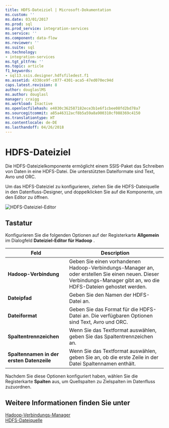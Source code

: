 ```yaml
---
title: HDFS-Dateiziel | Microsoft-Dokumentation
ms.custom: ''
ms.date: 03/01/2017
ms.prod: sql
ms.prod_service: integration-services
ms.service: ''
ms.component: data-flow
ms.reviewer: ''
ms.suite: sql
ms.technology:
- integration-services
ms.tgt_pltfrm: ''
ms.topic: article
f1_keywords:
- sql13.ssis.designer.hdfsfiledest.f1
ms.assetid: 4338ce9f-c077-4301-aca5-47ed070ec94d
caps.latest.revision: 8
author: douglaslMS
ms.author: douglasl
manager: craigg
ms.workload: Inactive
ms.openlocfilehash: e4030c362587182ece3b1e6f1cbee08fd2bd78a7
ms.sourcegitcommit: a85a46312acf8b5a59a8a900310cf088369c4150
ms.translationtype: HT
ms.contentlocale: de-DE
ms.lasthandoff: 04/26/2018
---
```

# <a name="hdfs-file-destination"></a>HDFS-Dateiziel
  Die HDFS-Dateizielkomponente ermöglicht einem SSIS-Paket das Schreiben von Daten in eine HDFS-Datei. Die unterstützten Dateiformate sind Text, Avro und ORC.  
  
 Um das HDFS-Dateiziel zu konfigurieren, ziehen Sie die HDFS-Dateiquelle in den Datenfluss-Designer, und doppelklicken Sie auf die Komponente, um den Editor zu öffnen.  
  
 ![HDFS-Dateiziel-Editor](../../integration-services/data-flow/media/hdfs-file-dest.png "HDFS-Dateiziel-Editor")  
  
## <a name="options"></a>Tastatur  
 Konfigurieren Sie die folgenden Optionen auf der Registerkarte **Allgemein** im Dialogfeld **Dateiziel-Editor für Hadoop** .  
  
|Feld|Description|  
|-----------|-----------------|  
|**Hadoop-Verbindung**|Geben Sie einen vorhandenen Hadoop-Verbindungs-Manager an, oder erstellen Sie einen neuen. Dieser Verbindungs-Manager gibt an, wo die HDFS-Dateien gehostet werden.|  
|**Dateipfad**|Geben Sie den Namen der HDFS-Datei an.|  
|**Dateiformat**|Geben Sie das Format für die HDFS-Datei an. Die verfügbaren Optionen sind Text, Avro und ORC.|  
|**Spaltentrennzeichen**|Wenn Sie das Textformat auswählen, geben Sie das Spaltentrennzeichen an.|  
|**Spaltennamen in der ersten Datenzeile**|Wenn Sie das Textformat auswählen, geben Sie an, ob die erste Zeile in der Datei Spaltennamen enthält.|  
  
 Nachdem Sie diese Optionen konfiguriert haben, wählen Sie die Registerkarte **Spalten** aus, um Quellspalten zu Zielspalten im Datenfluss zuzuordnen.  
  
## <a name="see-also"></a>Weitere Informationen finden Sie unter  
 [Hadoop-Verbindungs-Manager](../../integration-services/connection-manager/hadoop-connection-manager.md)   
 [HDFS-Dateiquelle](../../integration-services/data-flow/hdfs-file-source.md)  
  
  
